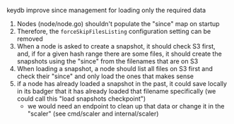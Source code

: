 keydb improve since management for loading only the required data

1. Nodes (node/node.go) shouldn't populate the "since" map on startup
2. Therefore, the `forceSkipFilesListing` configuration setting can be removed
3. When a node is asked to create a snapshot, it should check S3 first, and, if for a given hash range there are some 
   files, it should create the snapshots using the "since" from the filenames that are on S3
4. When loading a snapshot, a node should list all files on S3 first and check their "since" and only load the ones that 
   makes sense
5. if a node has already loaded a snapshot in the past, it could save locally in its badger that it has already loaded 
   that filename specifically (we could call this "load snapshots checkpoint")
   * we would need an endpoint to clean up that data or change it in the "scaler" (see cmd/scaler and internal/scaler)
